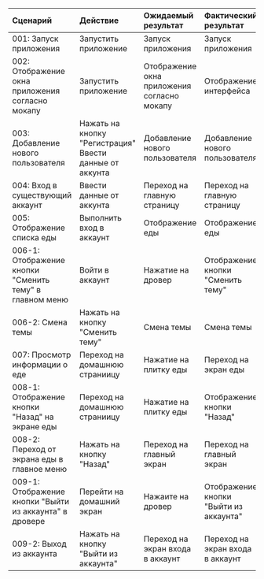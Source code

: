 |Cценарий|Действие|Ожидаемый результат|Фактический результат| Оценка|
|:---|:---|:---|:---|:---|
|001: Запуск приложения | Запустить приложение | Запуск приложения | Запуск приложения | Тест пройден|  
|002: Отображение окна приложения согласно мокапу | Запустить приложение | Отображение окна приложения согласно мокапу | Отображение интерфейса | Тест пройден|
|003: Добавление нового пользователя | Нажать на кнопку "Регистрация" <br /> Ввести данные от аккунта | Добавление нового пользователя | Добавление нового пользователя  | Тест пройден|
|004: Вход в существующий аккаунт | Ввести данные от аккунта | Переход на главную страницу | Переход на главную страницу | Тест пройден|
|005: Отображение списка еды | Выполнить вход в аккаунт | Отображение еды | Отображение еды |Тест пройден|
|006-1: Отображение кнопки "Сменить тему" в главном меню | Войти в аккаунт | Нажатие на дровер | Отображение кнопки "Сменить тему" |Тест пройден|
|006-2: Смена темы | Нажать на кнопку "Сменить тему" | Смена темы | Смена темы |Тест пройден|
|007: Просмотр информации о еде | Переход на домашнюю страниицу | Нажатие на плитку еды | Переход на экран еды |Тест пройден|
|008-1: Отображение кнопки "Назад" на экране еды | Переход на домашнюю страниицу | Нажатие на плитку еды | Отображение кнопки "Назад" |Тест пройден|
|008-2: Переход от экрана еды в главное меню | Нажать на кнопку "Назад" | Переход на главный экран | Переход на главный экран  |Тест пройден|
|009-1: Отображение кнопки "Выйти из аккаунта" в дровере | Перейти на домашний экран | Нажаите на дровер| Отображение кнопки "Выйти из аккаунта" |Тест пройден|
|009-2: Выход из аккаунта | Нажать на кнопку "Выйти из аккаунта" | Переход на экран входа в аккаунт | Переход на экран входа в аккаунт |Тест пройден|

